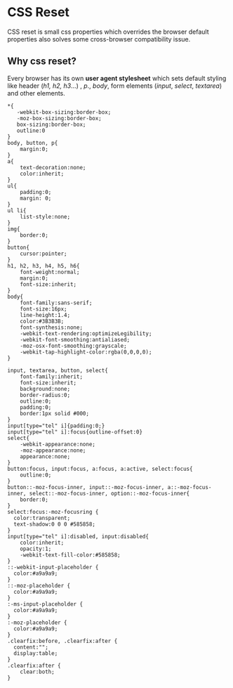 # CSS Reset 
CSS reset is small css properties which overrides the browser default properties also solves some cross-browser compatibility issue.

## Why css reset?
Every browser has its own **user agent stylesheet** which sets default styling like header (*h1, h2, h3*...) , *p*., *body*, form elements (*input*, *select*, *textarea*) and other elements.

    *{
       -webkit-box-sizing:border-box;
       -moz-box-sizing:border-box;
       box-sizing:border-box;
       outline:0
    }
    body, button, p{
        margin:0;
    }
    a{
        text-decoration:none;
        color:inherit;
    }
    ul{
        padding:0;
        margin: 0;
    }
    ul li{
        list-style:none;
    }
    img{
        border:0;
    }
    button{
        cursor:pointer;
    }
    h1, h2, h3, h4, h5, h6{
        font-weight:normal;
        margin:0;
        font-size:inherit;
    }
    body{
        font-family:sans-serif;
        font-size:16px;
        line-height:1.4;
        color:#3B3B3B;
        font-synthesis:none;
        -webkit-text-rendering:optimizeLegibility; 
        -webkit-font-smoothing:antialiased; 
        -moz-osx-font-smoothing:grayscale;
        -webkit-tap-highlight-color:rgba(0,0,0,0);
    }

    input, textarea, button, select{
        font-family:inherit;
        font-size:inherit;
        background:none;
        border-radius:0; 
        outline:0;
        padding:0;
        border:1px solid #000;
    }
    input[type="tel" i]{padding:0;}
    input[type="tel" i]:focus{outline-offset:0}
    select{
        -webkit-appearance:none;
        -moz-appearance:none;
        appearance:none;
    }
    button:focus, input:focus, a:focus, a:active, select:focus{
        outline:0;
    }
    button::-moz-focus-inner, input::-moz-focus-inner, a::-moz-focus-inner, select::-moz-focus-inner, option::-moz-focus-inner{
        border:0;
    }
    select:focus:-moz-focusring {
      color:transparent;
      text-shadow:0 0 0 #585858;
    }
    input[type="tel" i]:disabled, input:disabled{
        color:inherit;
        opacity:1;
        -webkit-text-fill-color:#585858;
    }
    ::-webkit-input-placeholder { 
      color:#a9a9a9;
    }
    ::-moz-placeholder { 
      color:#a9a9a9;
    }
    :-ms-input-placeholder { 
      color:#a9a9a9;
    }
    :-moz-placeholder { 
      color:#a9a9a9;
    }
    .clearfix:before, .clearfix:after {
      content:"";
      display:table;
    }
    .clearfix:after {
        clear:both;
    }
